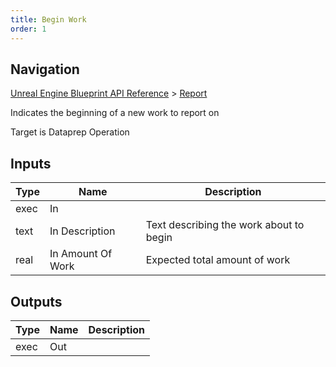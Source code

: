 ```yaml
---
title: Begin Work
order: 1
---
```

## Navigation

[Unreal Engine Blueprint API Reference](https://dev.epicgames.com/documentation/en-us/unreal-engine/BlueprintAPI) > [Report](https://dev.epicgames.com/documentation/en-us/unreal-engine/BlueprintAPI/Report)

Indicates the beginning of a new work to report on

Target is Dataprep Operation

## Inputs

| Type | Name | Description |
| --- | --- | --- |
| exec | In |  |
| text | In Description | Text describing the work about to begin |
| real | In Amount Of Work | Expected total amount of work |

## Outputs

| Type | Name | Description |
| --- | --- | --- |
| exec | Out |  |
